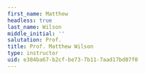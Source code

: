 ```yaml
---
first_name: Matthew
headless: true
last_name: Wilson
middle_initial: ''
salutation: Prof.
title: Prof. Matthew Wilson
type: instructor
uid: e384ba67-b2cf-be73-7b11-7aad17bd07f0
---
```

